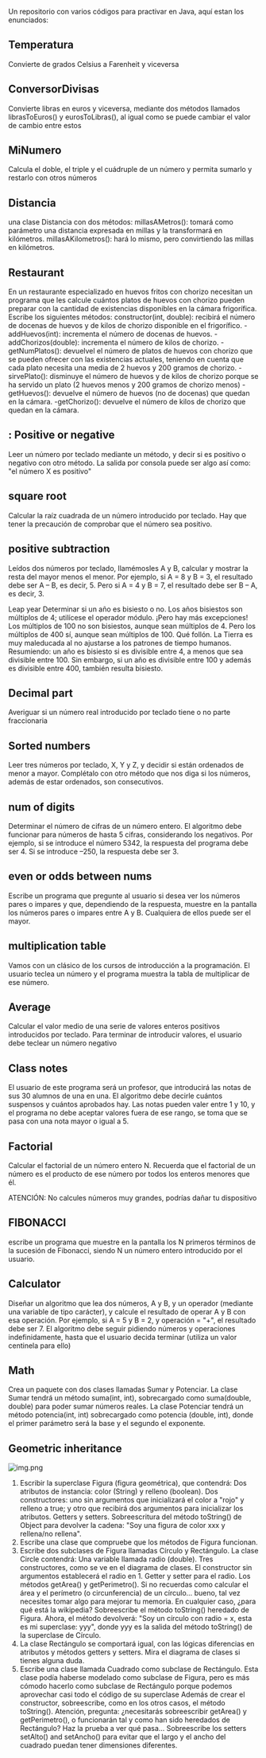 Un repositorio con varios códigos para practivar en Java, aquí estan los enunciados:

## Temperatura
Convierte de grados Celsius a
Farenheit y viceversa

## ConversorDivisas
Convierte libras en euros y
viceversa, mediante dos métodos llamados librasToEuros() y
eurosToLibras(), al igual como se puede cambiar el valor de cambio entre estos

## MiNumero
Calcula el doble, el triple y 
el cuádruple de un número y permita sumarlo y restarlo con otros números

## Distancia
una clase Distancia con dos métodos:
millasAMetros(): tomará como parámetro una distancia expresada en
millas y la transformará en kilómetros.
millasAKilometros(): hará lo mismo, pero convirtiendo las millas en
kilómetros.

## Restaurant

En un restaurante especializado en huevos fritos con chorizo necesitan un
programa que les calcule cuántos platos de huevos con chorizo pueden
preparar con la cantidad de existencias disponibles en la cámara frigorífica.
Escribe los siguientes métodos:
constructor(int, double): recibirá el número de docenas de huevos y de
kilos de chorizo disponible en el frigorífico.
-addHuevos(int): incrementa el número de docenas de huevos.
-addChorizos(double): incrementa el número de kilos de chorizo.
-getNumPlatos(): devuelvel el número de platos de huevos con chorizo
que se pueden ofrecer con las existencias actuales, teniendo en cuenta
que cada plato necesita una media de 2 huevos y 200 gramos de chorizo.
-sirvePlato(): disminuye el número de huevos y de kilos de chorizo
porque se ha servido un plato (2 huevos menos y 200 gramos de chorizo
menos)
-getHuevos(): devuelve el número de huevos (no de docenas) que quedan
en la cámara.
-getChorizo(): devuelve el número de kilos de chorizo que quedan en la
cámara.

## : Positive or negative
Leer un número por teclado mediante un método, y decir si es positivo o
negativo con otro método. La salida por consola puede ser algo así como: "el
número X es positivo"

## square root
Calcular la raíz cuadrada de un número introducido por teclado. Hay que
tener la precaución de comprobar que el número sea positivo.

## positive subtraction
Leídos dos números por teclado, llamémosles A y B, calcular y mostrar la
resta del mayor menos el menor. Por ejemplo, si A = 8 y B = 3, el resultado
debe ser A – B, es decir, 5. Pero si A = 4 y B = 7, el resultado debe ser B – A,
es decir, 3.

 Leap year
Determinar si un año es bisiesto o no. Los años bisiestos son múltiplos de 4;
utilícese el operador módulo. ¡Pero hay más excepciones! Los múltiplos de
100 no son bisiestos, aunque sean múltiplos de 4. Pero los múltiplos de 400
sí, aunque sean múltiplos de 100. Qué follón. La Tierra es muy maleducada
al no ajustarse a los patrones de tiempo humanos.
Resumiendo: un año es bisiesto si es divisible entre 4, a menos que sea
divisible entre 100. Sin embargo, si un año es divisible entre 100 y además es
divisible entre 400, también resulta bisiesto.

## Decimal part
Averiguar si un número real introducido por teclado tiene o no parte
fraccionaria

## Sorted numbers
Leer tres números por teclado, X, Y y Z, y decidir si están ordenados de
menor a mayor. Complétalo con otro método que nos diga si los números,
además de estar ordenados, son consecutivos.

## num of digits
Determinar el número de cifras de un número entero. El algoritmo debe
funcionar para números de hasta 5 cifras, considerando los negativos. Por
ejemplo, si se introduce el número 5342, la respuesta del programa debe ser 4. Si se introduce –250, la respuesta debe ser 3.

## even or odds between nums
Escribe un programa que pregunte al usuario si desea ver los números pares o
impares y que, dependiendo de la respuesta, muestre en la pantalla los
números pares o impares entre A y B. Cualquiera de ellos puede ser el mayor.

## multiplication table
Vamos con un clásico de los cursos de introducción a la programación. El
usuario teclea un número y el programa muestra la tabla de multiplicar de ese
número.

##  Average 
Calcular el valor medio de una serie de valores enteros positivos introducidos
por teclado. Para terminar de introducir valores, el usuario debe teclear un
número negativo

## Class notes
El usuario de este programa será un profesor, que introducirá las notas de sus
30 alumnos de una en una. El algoritmo debe decirle cuántos suspensos y
cuántos aprobados hay. Las notas pueden valer entre 1 y 10, y el programa no
debe aceptar valores fuera de ese rango, se toma que se pasa con una nota mayor o igual a 5.

## Factorial
Calcular el factorial de un número entero N. Recuerda que el factorial de un
número es el producto de ese número por todos los enteros menores que él.

ATENCIÓN: No calcules números muy grandes, podrías dañar tu dispositivo

## FIBONACCI
escribe un programa que muestre en la pantalla los N
primeros términos de la sucesión de Fibonacci, siendo N un número entero
introducido por el usuario.

## Calculator 
Diseñar un algoritmo que lea dos números, A y B, y un operador (mediante
una variable de tipo carácter), y calcule el resultado de operar A y B con esa
operación. Por ejemplo, si A = 5 y B = 2, y operación = "+", el resultado debe
ser 7. El algoritmo debe seguir pidiendo números y operaciones
indefinidamente, hasta que el usuario decida terminar (utiliza un valor
centinela para ello)

## Math
Crea un paquete con dos clases llamadas Sumar
y Potenciar.
La clase Sumar tendrá un método suma(int, int), sobrecargado como
suma(double, double) para poder sumar números reales. La clase Potenciar
tendrá un método potencia(int, int) sobrecargado como potencia (double, int),
donde el primer parámetro será la base y el segundo el exponente.

## Geometric inheritance
![img.png](img.png)

1) Escribir la superclase Figura (figura geométrica), que contendrá:
   Dos atributos de instancia: color (String) y relleno (boolean).
   Dos constructores: uno sin argumentos que inicializará el color a "rojo"
   y relleno a true; y otro que recibirá dos argumentos para inicializar los
   atributos.
   Getters y setters.
   Sobreescritura del método toString() de Object para devolver la cadena:
   "Soy una figura de color xxx y rellena/no rellena".
2) Escribe una clase que compruebe que los métodos de Figura funcionan.
3) Escribe dos subclases de Figura llamadas Círculo y Rectángulo. La clase
   Circle contendrá:
   Una variable llamada radio (double).
   Tres constructores, como se ve en el diagrama de clases.
   El constructor
   sin argumentos establecerá el radio en 1.
   Getter y setter para el radio.
   Los métodos getArea() y getPerimetro(). Si no recuerdas como calcular
   el área y el perímetro (o circunferencia) de un círculo… bueno, tal vez
   necesites tomar algo para mejorar tu memoria. En cualquier caso, ¿para
   qué está la wikipedia?
   Sobreescribe el método toString() heredado de Figura. Ahora, el método
   devolverá: "Soy un círculo con radio = x, esta es mi superclase: yyy",
   donde yyy es la salida del método toString() de la superclase de Círculo.
4) La clase Rectángulo se comportará igual, con las lógicas diferencias en
   atributos y métodos getters y setters. Mira el diagrama de clases si tienes
   alguna duda.
5) Escribe una clase llamada Cuadrado como subclase de Rectángulo. Esta
   clase podía haberse modelado como subclase de Figura, pero es más cómodo
   hacerlo como subclase de Rectángulo porque podemos aprovechar casi todo
   el código de su superclase
   Además de crear el constructor, sobreescribe, como en los otros casos,
   el método toString().
   Atención, pregunta: ¿necesitarás sobreescribir getArea() y
   getPerimetro(), o funcionarán tal y como han sido heredados de
   Rectángulo? Haz la prueba a ver qué pasa...
   Sobreescribe los setters setAlto() and setAncho() para evitar que el largo
   y el ancho del cuadrado puedan tener dimensiones diferentes.